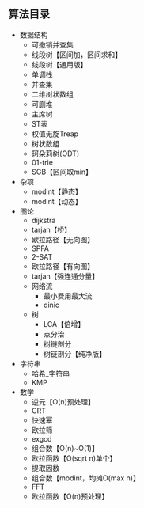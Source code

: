 ## 算法目录

<!-- AUTOSTART -->
- 数据结构
    - 可撤销并查集
    - 线段树【区间加，区间求和】
    - 线段树【通用版】
    - 单调栈
    - 并查集
    - 二维树状数组
    - 可删堆
    - 主席树
    - ST表
    - 权值无旋Treap
    - 树状数组
    - 珂朵莉树(ODT)
    - 01-trie
    - SGB【区间取min】
- 杂项
    - modint【静态】
    - modint【动态】
- 图论
    - dijkstra
    - tarjan【桥】
    - 欧拉路径【无向图】
    - SPFA
    - 2-SAT
    - 欧拉路径【有向图】
    - tarjan【强连通分量】
    - 网络流
        - 最小费用最大流
        - dinic
    - 树
        - LCA【倍增】
        - 点分治
        - 树链剖分
        - 树链剖分【纯净版】
- 字符串
    - 哈希_字符串
    - KMP
- 数学
    - 逆元【O(n)预处理】
    - CRT
    - 快速幂
    - 欧拉筛
    - exgcd
    - 组合数【O(n)~O(1)】
    - 欧拉函数【O(sqrt n)单个】
    - 提取因数
    - 组合数【modint，均摊O(max n)】
    - FFT
    - 欧拉函数【O(n)预处理】
<!--  AUTOEND  -->